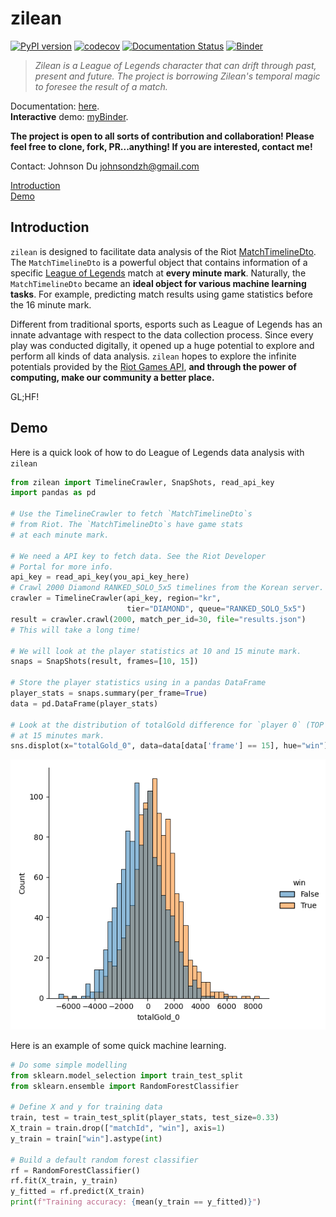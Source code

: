 # zilean

[![PyPI version](https://badge.fury.io/py/zilean.svg)](https://badge.fury.io/py/zilean) [![codecov](https://codecov.io/gh/JohnsonJDDJ/zilean/branch/main/graph/badge.svg?token=FF4RCILBK9)](https://codecov.io/gh/JohnsonJDDJ/zilean) [![Documentation Status](https://readthedocs.org/projects/zilean/badge/?version=v0.0.2)](https://zilean.readthedocs.io/en/v0.0.2/?badge=v0.0.2) [![Binder](https://mybinder.org/badge_logo.svg)](https://mybinder.org/v2/gh/JohnsonJDDJ/zilean/HEAD?labpath=examples%2Fexamples.ipynb)

> _Zilean is a League of Legends character that can drift through past, present and future. The project is borrowing Zilean's temporal magic to foresee the result of a match._

Documentation: [here](https://zilean.readthedocs.io/).\
**Interactive** demo: [myBinder](https://mybinder.org/v2/gh/JohnsonJDDJ/zilean/HEAD?labpath=examples%2Fexamples.ipynb).

**The project is open to all sorts of contribution and collaboration! Please feel free to clone, fork, PR...anything! If you are interested, contact me!**

Contact: Johnson Du <johnsondzh@gmail.com>

[Introduction](#Introduction)\
[Demo](#Demo)

## Introduction

`zilean` is designed to facilitate data analysis of the Riot [MatchTimelineDto](https://developer.riotgames.com/apis#match-v5/GET_getTimeline). The `MatchTimelineDto` is a powerful object that contains information of a specific [League of Legends](https://leagueoflegends.com/) match at **every minute mark**. Naturally, the `MatchTimelineDto` became an **ideal object for various machine learning tasks**. For example, predicting match results using game statistics before the 16 minute mark.

Different from traditional sports, esports such as League of Legends has an innate advantage with respect to the data collection process. Since every play was conducted digitally, it opened up a huge potential to explore and perform all kinds of data analysis. `zilean` hopes to explore the infinite potentials provided by the [Riot Games API](https://developer.riotgames.com/), **and through the power of computing, make our community a better place.**

GL;HF!

## Demo

Here is a quick look of how to do League of Legends data analysis with `zilean`

```python
from zilean import TimelineCrawler, SnapShots, read_api_key
import pandas as pd

# Use the TimelineCrawler to fetch `MatchTimelineDto`s 
# from Riot. The `MatchTimelineDto`s have game stats 
# at each minute mark.

# We need a API key to fetch data. See the Riot Developer
# Portal for more info.
api_key = read_api_key(you_api_key_here)
# Crawl 2000 Diamond RANKED_SOLO_5x5 timelines from the Korean server.
crawler = TimelineCrawler(api_key, region="kr", 
                          tier="DIAMOND", queue="RANKED_SOLO_5x5")
result = crawler.crawl(2000, match_per_id=30, file="results.json")
# This will take a long time!

# We will look at the player statistics at 10 and 15 minute mark.
snaps = SnapShots(result, frames=[10, 15])

# Store the player statistics using in a pandas DataFrame
player_stats = snaps.summary(per_frame=True)
data = pd.DataFrame(player_stats) 

# Look at the distribution of totalGold difference for `player 0` (TOP player)
# at 15 minutes mark.
sns.displot(x="totalGold_0", data=data[data['frame'] == 15], hue="win")
```

![demo_1.png](demo_1.png)

Here is an example of some quick machine learning.

```python
# Do some simple modelling
from sklearn.model_selection import train_test_split
from sklearn.ensemble import RandomForestClassifier

# Define X and y for training data
train, test = train_test_split(player_stats, test_size=0.33)
X_train = train.drop(["matchId", "win"], axis=1)
y_train = train["win"].astype(int)

# Build a default random forest classifier
rf = RandomForestClassifier()
rf.fit(X_train, y_train)
y_fitted = rf.predict(X_train)
print(f"Training accuracy: {mean(y_train == y_fitted)}")
```
